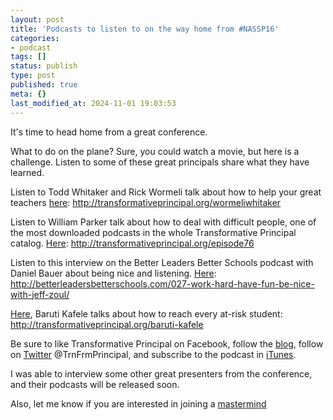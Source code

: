 ```yaml
---
layout: post
title: 'Podcasts to listen to on the way home from #NASSP16'
categories:
- podcast
tags: []
status: publish
type: post
published: true
meta: {}
last_modified_at: 2024-11-01 19:03:53
---
```


It's time to head home from a great conference.


What to do on the plane? Sure, you could watch a movie, but here is a challenge. Listen to some of these great principals share what they have learned.


Listen to Todd Whitaker and Rick Wormeli talk about how to help your great teachers 
[here](http://transformativeprincipal.org/wormeliwhitaker): http://transformativeprincipal.org/wormeliwhitaker


Listen to William Parker talk about how to deal with difficult people, one of the most downloaded podcasts in the whole Transformative Principal catalog. 
[Here](http://transformativeprincipal.org/episode76): http://transformativeprincipal.org/episode76


Listen to this interview on the Better Leaders Better Schools podcast with Daniel Bauer about being nice and listening. 
[Here](http://betterleadersbetterschools.com/027-work-hard-have-fun-be-nice-with-jeff-zoul/): http://betterleadersbetterschools.com/027-work-hard-have-fun-be-nice-with-jeff-zoul/


[Here](http://transformativeprincipal.org/baruti-kafele), Baruti Kafele talks about how to reach every at-risk student: http://transformativeprincipal.org/baruti-kafele


Be sure to like Transformative Principal on Facebook, follow the 
[blog](http://transformativeprincipal.org), follow on 
[Twitter](http://twitter.com/trnfrmprincipal) @TrnFrmPrincipal, and subscribe to the podcast in 
[iTunes](https://itunes.apple.com/us/podcast/transformative-principal/id770942472?mt=2).


I was able to interview some other great presenters from the conference, and their podcasts will be released soon.


Also, let me know if you are interested in joining a 
[mastermind](transformativeprincipal.org/mastermind)
